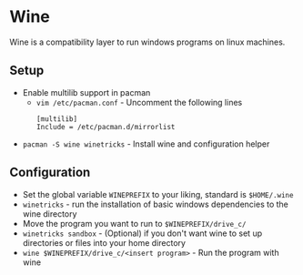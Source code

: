 # Wine

Wine is a compatibility layer to run windows programs on linux machines.

## Setup

- Enable multilib support in pacman
	-	`vim /etc/pacman.conf` - Uncomment the following lines
		```
		[multilib]
		Include = /etc/pacman.d/mirrorlist
		```
- `pacman -S wine winetricks` - Install wine and configuration helper

## Configuration

- Set the global variable `WINEPREFIX` to your liking, standard is `$HOME/.wine`
- `winetricks` - run the installation of basic windows dependencies to the wine directory
- Move the program you want to run to `$WINEPREFIX/drive_c/`
- `winetricks sandbox` - (Optional) if you don't want wine to set up directories or files into your home directory
- `wine $WINEPREFIX/drive_c/<insert program>` - Run the program with wine
